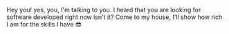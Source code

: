 Hey you! yes, you, I'm talking to you. I heard that you are looking for software developed right now isn't it? Come to my house, I'll show how rich I am for the skills I have 😎

